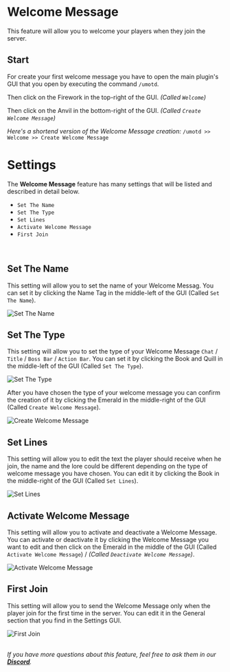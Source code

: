 # Welcome Message
This feature will allow you to welcome your players when they join the server.
<br>

## Start
For create your first welcome message you have to open the main plugin's GUI that you open by executing the command `/umotd`.
<br>

Then click on the Firework in the top-right of the GUI. *(Called `Welcome`)*
<br>

Then click on the Anvil in the bottom-right of the GUI. *(Called `Create Welcome Message`)*
<br>

*Here's a shortend version of the Welcome Message creation:*
`/umotd >> Welcome >> Create Welcome Message`
<br>

# Settings
The **Welcome Message** feature has many settings that will be listed and described in detail below.
<br>

- `Set The Name`
- `Set The Type`
- `Set Lines`
- `Activate Welcome Message`
- `First Join`
<br>

## Set The Name
This setting will allow you to set the name of your Welcome Messag. You can set it by clicking the Name Tag in the middle-left of the GUI (Called `Set The Name`).
<br>

![Set The Name](https://i.imgur.com/RawKDmn.png)
<br>

## Set The Type
This setting will allow you to set the type of your Welcome Message `Chat` / `Title` / `Boss Bar` / `Action Bar`. You can set it by clicking the Book and Quill in the middle-left of the GUI (Called `Set The Type`).
<br>

![Set The Type](https://i.imgur.com/0w8e1lx.png)
<br>

After you have chosen the type of your welcome message you can confirm the creation of it by clicking the Emerald in the middle-right of the GUI (Called `Create Welcome Message`).
<br>

![Create Welcome Message](https://i.imgur.com/8Y6XoCr.png)
<br>

## Set Lines
This setting will allow you to edit the text the player should receive when he join, the name and the lore could be different depending on the type of welcome message you have chosen. You can edit it by clicking the Book in the middle-right of the GUI (Called `Set Lines`).
<br>

![Set Lines](https://i.imgur.com/4XtOaqy.png)
<br>

## Activate Welcome Message
This setting will allow you to activate and deactivate a Welcome Message. You can activate or deactivate it by clicking the Welcome Message you want to edit and then click on the Emerald in the middle of the GUI (Called `Activate Welcome Message`) / *(Called `Deactivate Welcome Message`)*.
<br>

![Activate Welcome Message](https://i.imgur.com/W0LjqJi.png)
<br>

## First Join
This setting will allow you to send the Welcome Message only when the player join for the first time in the server. You can edit it in the General section that you find in the Settings GUI.
<br>

![First Join](https://i.imgur.com/Zw8BXgH.png)
<br>
<br>

_If you have more questions about this feature, feel free to ask them in our **[Discord](https://discord.gg/3JuHDm8)**._